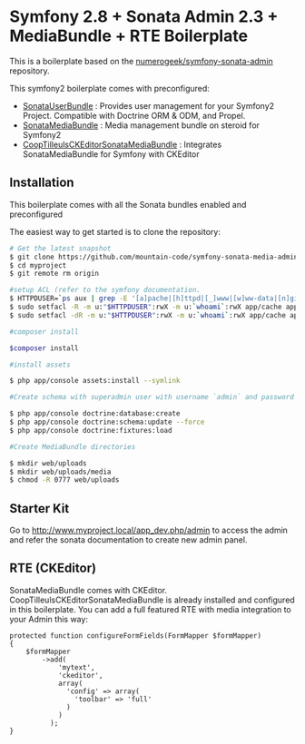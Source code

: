 Symfony 2.8 + Sonata Admin 2.3 + MediaBundle + RTE Boilerplate
================

This is a boilerplate based on the [numerogeek/symfony-sonata-admin](https://github.com/numerogeek/symfony-sonata-admin) repository.

This symfony2 boilerplate comes with preconfigured:

* [SonataUserBundle](https://github.com/sonata-project/SonataUserBundle) : Provides user management for your Symfony2 Project. Compatible with Doctrine ORM & ODM, and Propel.
* [SonataMediaBundle](https://github.com/sonata-project/SonataMediaBundle) : Media management bundle on steroid for Symfony2
* [CoopTilleulsCKEditorSonataMediaBundle](https://github.com/coopTilleuls/CoopTilleulsCKEditorSonataMediaBundle/blob/master/Resources/doc/install.md) : Integrates SonataMediaBundle for Symfony with CKEditor

## Installation

This boilerplate comes with all the Sonata bundles enabled and preconfigured

The easiest way to get started is to clone the repository:

```bash
# Get the latest snapshot
$ git clone https://github.com/mountain-code/symfony-sonata-media-admin myproject
$ cd myproject
$ git remote rm origin

#setup ACL (refer to the symfony documentation.
$ HTTPDUSER=`ps aux | grep -E '[a]pache|[h]ttpd|[_]www|[w]ww-data|[n]ginx' | grep -v root | head -1 | cut -d\  -f1`
$ sudo setfacl -R -m u:"$HTTPDUSER":rwX -m u:`whoami`:rwX app/cache app/logs
$ sudo setfacl -dR -m u:"$HTTPDUSER":rwX -m u:`whoami`:rwX app/cache app/logs

#composer install

$composer install

#install assets

$ php app/console assets:install --symlink

#Create schema with superadmin user with username `admin` and password `admin`

$ php app/console doctrine:database:create
$ php app/console doctrine:schema:update --force
$ php app/console doctrine:fixtures:load

#Create MediaBundle directories

$ mkdir web/uploads
$ mkdir web/uploads/media
$ chmod -R 0777 web/uploads

```

## Starter Kit

Go to http://www.myproject.local/app_dev.php/admin to access the admin and refer the sonata documentation to create new admin panel.

## RTE (CKEditor)

SonataMediaBundle comes with CKEditor. CoopTilleulsCKEditorSonataMediaBundle is already installed and configured in this
boilerplate. You can add a full featured RTE with media integration to your Admin this way:

```
protected function configureFormFields(FormMapper $formMapper)
{
    $formMapper
        ->add(
            'mytext',
            'ckeditor',
            array(
              'config' => array(
                'toolbar' => 'full'
              )
            )
          );
}
```
